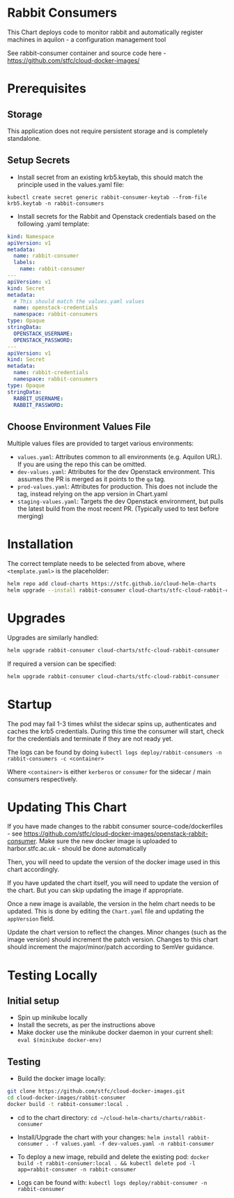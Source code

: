 # Rabbit Consumers

This Chart deploys code to monitor rabbit and automatically register machines in aquilon - a configuration management tool

See rabbit-consumer container and source code here - https://github.com/stfc/cloud-docker-images/

# Prerequisites

## Storage
This application does not require persistent storage and is completely standalone.

## Setup Secrets

- Install secret from an existing krb5.keytab, this should match the principle used in the values.yaml file:

`kubectl create secret generic rabbit-consumer-keytab --from-file krb5.keytab -n rabbit-consumers`

- Install secrets for the Rabbit and Openstack credentials
  based on the following .yaml template:

```yaml
kind: Namespace
apiVersion: v1
metadata:
  name: rabbit-consumer
  labels:
    name: rabbit-consumer
---
apiVersion: v1
kind: Secret
metadata:
  # This should match the values.yaml values
  name: openstack-credentials
  namespace: rabbit-consumers
type: Opaque
stringData:
  OPENSTACK_USERNAME:
  OPENSTACK_PASSWORD:
---
apiVersion: v1
kind: Secret
metadata:
  name: rabbit-credentials
  namespace: rabbit-consumers
type: Opaque
stringData:
  RABBIT_USERNAME:
  RABBIT_PASSWORD:
```

## Choose Environment Values File

Multiple values files are provided to target various environments:

- `values.yaml`: Attributes common to all environments (e.g. Aquilon URL). If you are using the repo this can be omitted.
- `dev-values.yaml`: Attributes for the dev Openstack environment. This assumes the PR is merged as it points to the `qa` tag.
- `prod-values.yaml`: Attributes for production. This does not include the tag, instead relying on the app version in Chart.yaml
- `staging-values.yaml`: Targets the dev Openstack environment, but pulls the latest build from the most recent PR. (Typically used to test before merging)

# Installation

The correct template needs to be selected from above, where `<template.yaml>` is the placeholder:

```bash
helm repo add cloud-charts https://stfc.github.io/cloud-helm-charts
helm upgrade --install rabbit-consumer cloud-charts/stfc-cloud-rabbit-consumer -f values.yaml -f <template.yaml>
```

# Upgrades

Upgrades are similarly handled:

```bash
helm upgrade rabbit-consumer cloud-charts/stfc-cloud-rabbit-consumer  -f values.yaml -f <template.yaml>
```

If required a version can be specified:

```bash
helm upgrade rabbit-consumer cloud-charts/stfc-cloud-rabbit-consumer  -f values.yaml -f <template.yaml> --version <version>
```

# Startup

The pod may fail 1-3 times whilst the sidecar spins up, authenticates and caches the krb5 credentials. During this time the consumer will start, check for the credentials and terminate if they are not ready yet.

The logs can be found by doing
`kubectl logs deploy/rabbit-consumers -n rabbit-consumers -c <container>`

Where `<container>` is either `kerberos` or `consumer` for the sidecar / main consumers respectively. 


# Updating This Chart

If you have made changes to the rabbit consumer source-code/dockerfiles - see https://github.com/stfc/cloud-docker-images/openstack-rabbit-consumer. Make sure the new docker image is uploaded to harbor.stfc.ac.uk - should be done automatically

Then, you will need to update the version of the docker image used in this chart accordingly.

If you have updated the chart itself, you will need to update the version of the chart. But you can skip updating the image if appropriate.

Once a new image is available, the version in the helm chart needs to be updated. This is done by editing the `Chart.yaml` file and updating the `appVersion` field.

Update the chart version to reflect the changes. Minor changes (such as the image version) should increment the patch version. Changes to this chart should increment the major/minor/patch according to SemVer guidance.

# Testing Locally

## Initial setup

- Spin up minikube locally
- Install the secrets, as per the instructions above
- Make docker use the minikube docker daemon in your current shell:
`eval $(minikube docker-env)`

## Testing

- Build the docker image locally:
```bash
git clone https://github.com/stfc/cloud-docker-images.git
cd cloud-docker-images/rabbit-consumer
docker build -t rabbit-consumer:local .
```

- cd to the chart directory:
`cd ~/cloud-helm-charts/charts/rabbit-consumer`

- Install/Upgrade the chart with your changes:
`helm install rabbit-consumer . -f values.yaml -f dev-values.yaml -n rabbit-consumer`

- To deploy a new image, rebuild and delete the existing pod:
`docker build -t rabbit-consumer:local . && kubectl delete pod -l app=rabbit-consumer -n rabbit-consumer`

- Logs can be found with:
`kubectl logs deploy/rabbit-consumer -n rabbit-consumer`
